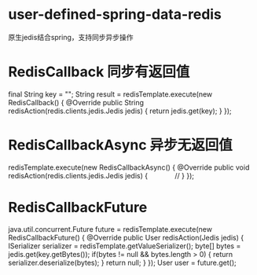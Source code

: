 # user-defined-spring-data-redis
原生jedis结合spring，支持同步异步操作
# RedisCallback 同步有返回值

  final String key = "";
	String result = redisTemplate.execute(new RedisCallback<String>() {
			@Override
			public String redisAction(redis.clients.jedis.Jedis jedis) {
				return jedis.get(key);
			}
	});
# RedisCallbackAsync 异步无返回值
  
  redisTemplate.execute(new RedisCallbackAsync() {
			@Override
			public void redisAction(redis.clients.jedis.Jedis jedis) {
              //
			}
	});
  
# RedisCallbackFuture 

  java.util.concurrent.Future<User> future = redisTemplate.execute(new RedisCallbackFuture<User>() {
			@Override
			public User redisAction(Jedis jedis) {
				ISerializer<User> serializer = redisTemplate.getValueSerializer();
				byte[] bytes = jedis.get(key.getBytes());
				if(bytes != null && bytes.length > 0) {
					return serializer.deserialize(bytes);
				}
				return null;
			}
		});
	User user = future.get();
